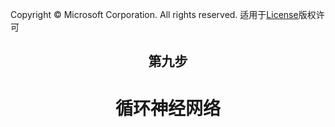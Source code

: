 Copyright © Microsoft Corporation. All rights reserved.
  适用于[License](https://github.com/Microsoft/ai-edu/blob/master/LICENSE.md)版权许可

## <center>第九步</center>

# <center>循环神经网络</center>

